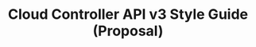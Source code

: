 ---
layout: guideline
title: Cloud Controller API v3 Style Guide (Proposal)
permalink: /design/guidelines/cloud-foundy-cloud-controller-api-style-guide
sort: Cloud Foundry_Cloud Controller API v3 Style Guide (Proposal)
guideline_id: cloud-foundy-cloud-controller-api-style-guide
guideline_title: Cloud Controller API v3 Style Guide (Proposal)
guideline_type: github
guideline_url: 'https://github.com/cloudfoundry/cc-api-v3-style-guide'
guideline_company: Cloud Foundry
guideline_companyLogoUrl: /media/logos/cloudfoundry.png
guideline_companyUrl: 'https://www.cloudfoundry.org/'
guideline_date: 2016-05-11T00:00:00.000Z
guideline_reviewDate: 2016-08-18T00:00:00.000Z
topics:
  - topic_id: hypermedia
    topic_category: Hypermedia
    topic_name: Hypermedia
    topic_description: How to use hypermedia
    topic__links:
      self:
        href: /design/topics/hypermedia
      topicGuidelines:
        href: /design/topics/hypermedia/guidelines
    references:
      - name: Resources
        url: 'https://github.com/cloudfoundry/cc-api-v3-style-guide#resources'
      - name: Links
        url: 'https://github.com/cloudfoundry/cc-api-v3-style-guide#links'
      - name: Includind Related Resources
        url: 'https://github.com/cloudfoundry/cc-api-v3-style-guide#including-related-resources'
  - topic_id: hypermedia-read
    topic_category: Hypermedia
    topic_name: Hypermedia (read)
    topic_description: How to use hypermedia to read data
    topic__links:
      self:
        href: /design/topics/hypermedia-read
      topicGuidelines:
        href: /design/topics/hypermedia-read/guidelines
    references:
      - name: Resources
        url: 'https://github.com/cloudfoundry/cc-api-v3-style-guide#resources'
      - name: Links
        url: 'https://github.com/cloudfoundry/cc-api-v3-style-guide#links'
  - topic_id: hypermedia-write
    topic_category: Hypermedia
    topic_name: Hypermedia (write)
    topic_description: How to use hypermedia to write data
    topic__links:
      self:
        href: /design/topics/hypermedia-write
      topicGuidelines:
        href: /design/topics/hypermedia-write/guidelines
    references:
      - name: Links
        url: 'https://github.com/cloudfoundry/cc-api-v3-style-guide#links'
  - topic_id: http-methods
    topic_category: HTTP Methods
    topic_name: HTTP methods
    topic_description: General information about HTTP methods usage
    topic__links:
      self:
        href: /design/topics/http-methods
      topicGuidelines:
        href: /design/topics/http-methods/guidelines
    references:
      - name: Requests
        url: 'https://github.com/cloudfoundry/cc-api-v3-style-guide#requests'
  - topic_id: http-methods-get
    topic_category: HTTP Methods
    topic_name: GET
    topic_description: When to use HTTP method GET
    topic__links:
      self:
        href: /design/topics/http-methods-get
      topicGuidelines:
        href: /design/topics/http-methods-get/guidelines
    references:
      - name: GET
        url: 'https://github.com/cloudfoundry/cc-api-v3-style-guide#get'
  - topic_id: http-methods-post
    topic_category: HTTP Methods
    topic_name: POST
    topic_description: When to use HTTP method POST
    topic__links:
      self:
        href: /design/topics/http-methods-post
      topicGuidelines:
        href: /design/topics/http-methods-post/guidelines
    references:
      - name: POST
        url: 'https://github.com/cloudfoundry/cc-api-v3-style-guide#post'
  - topic_id: http-methods-put
    topic_category: HTTP Methods
    topic_name: PUT
    topic_description: When to use HTTP method PUT
    topic__links:
      self:
        href: /design/topics/http-methods-put
      topicGuidelines:
        href: /design/topics/http-methods-put/guidelines
    references:
      - name: PUT
        url: 'https://github.com/cloudfoundry/cc-api-v3-style-guide#put'
  - topic_id: http-methods-delete
    topic_category: HTTP Methods
    topic_name: DELETE
    topic_description: When to use HTTP method DELETE
    topic__links:
      self:
        href: /design/topics/http-methods-delete
      topicGuidelines:
        href: /design/topics/http-methods-delete/guidelines
    references:
      - name: DELETE
        url: 'https://github.com/cloudfoundry/cc-api-v3-style-guide#delete'
  - topic_id: http-methods-patch
    topic_category: HTTP Methods
    topic_name: PATCH
    topic_description: When to use HTTP method PATCH
    topic__links:
      self:
        href: /design/topics/http-methods-patch
      topicGuidelines:
        href: /design/topics/http-methods-patch/guidelines
    references:
      - name: PATCH
        url: 'https://github.com/cloudfoundry/cc-api-v3-style-guide#patch'
  - topic_id: http-status
    topic_category: HTTP Status
    topic_name: HTTP Statuses
    topic_description: General information about HTTP statuses usage
    topic__links:
      self:
        href: /design/topics/http-status
      topicGuidelines:
        href: /design/topics/http-status/guidelines
    references:
      - name: Responses Codes
        url: 'https://github.com/cloudfoundry/cc-api-v3-style-guide#response-codes'
      - name: GET responses (Resource)
        url: 'https://github.com/cloudfoundry/cc-api-v3-style-guide#responses-resource'
      - name: GET responses (Collection)
        url: 'https://github.com/cloudfoundry/cc-api-v3-style-guide#responses-collection'
      - name: POST responses
        url: 'https://github.com/cloudfoundry/cc-api-v3-style-guide#responses'
      - name: PUT responses
        url: 'https://github.com/cloudfoundry/cc-api-v3-style-guide#responses-1'
      - name: PATCH responses
        url: 'https://github.com/cloudfoundry/cc-api-v3-style-guide#responses-2'
      - name: DELETE responses
        url: 'https://github.com/cloudfoundry/cc-api-v3-style-guide#responses-3'
  - topic_id: http-status-200
    topic_category: HTTP Status
    topic_name: HTTP Status 200
    topic_description: When to use HTTP status 200
    topic__links:
      self:
        href: /design/topics/http-status-200
      topicGuidelines:
        href: /design/topics/http-status-200/guidelines
    references:
      - name: Successful Requests
        url: 'https://github.com/cloudfoundry/cc-api-v3-style-guide#successful-requests'
  - topic_id: http-status-201
    topic_category: HTTP Status
    topic_name: HTTP Status 201
    topic_description: When to use HTTP status 201
    topic__links:
      self:
        href: /design/topics/http-status-201
      topicGuidelines:
        href: /design/topics/http-status-201/guidelines
    references:
      - name: Successful Requests
        url: 'https://github.com/cloudfoundry/cc-api-v3-style-guide#successful-requests'
  - topic_id: http-status-202
    topic_category: HTTP Status
    topic_name: HTTP Status 202
    topic_description: When to use HTTP status 202
    topic__links:
      self:
        href: /design/topics/http-status-202
      topicGuidelines:
        href: /design/topics/http-status-202/guidelines
    references:
      - name: Successful Requests
        url: 'https://github.com/cloudfoundry/cc-api-v3-style-guide#successful-requests'
  - topic_id: http-status-204
    topic_category: HTTP Status
    topic_name: HTTP Status 204
    topic_description: When to use HTTP status 204
    topic__links:
      self:
        href: /design/topics/http-status-204
      topicGuidelines:
        href: /design/topics/http-status-204/guidelines
    references:
      - name: Successful Requests
        url: 'https://github.com/cloudfoundry/cc-api-v3-style-guide#successful-requests'
  - topic_id: http-status-302
    topic_category: HTTP Status
    topic_name: HTTP Status 302
    topic_description: When to use HTTP status 302
    topic__links:
      self:
        href: /design/topics/http-status-302
      topicGuidelines:
        href: /design/topics/http-status-302/guidelines
    references:
      - name: Redirections
        url: 'https://github.com/cloudfoundry/cc-api-v3-style-guide#redirection'
  - topic_id: http-status-303
    topic_category: HTTP Status
    topic_name: HTTP Status 303
    topic_description: When to use HTTP status 303
    topic__links:
      self:
        href: /design/topics/http-status-303
      topicGuidelines:
        href: /design/topics/http-status-303/guidelines
    references:
      - name: Redirections
        url: 'https://github.com/cloudfoundry/cc-api-v3-style-guide#redirection'
  - topic_id: http-status-400
    topic_category: HTTP Status
    topic_name: HTTP Status 400
    topic_description: When to use HTTP status 400
    topic__links:
      self:
        href: /design/topics/http-status-400
      topicGuidelines:
        href: /design/topics/http-status-400/guidelines
    references:
      - name: Client Errors
        url: 'https://github.com/cloudfoundry/cc-api-v3-style-guide#client-errors'
  - topic_id: http-status-401
    topic_category: HTTP Status
    topic_name: HTTP Status 401
    topic_description: When to use HTTP status 401
    topic__links:
      self:
        href: /design/topics/http-status-401
      topicGuidelines:
        href: /design/topics/http-status-401/guidelines
    references:
      - name: Client Errors
        url: 'https://github.com/cloudfoundry/cc-api-v3-style-guide#client-errors'
  - topic_id: http-status-403
    topic_category: HTTP Status
    topic_name: HTTP Status 403
    topic_description: When to use HTTP status 403
    topic__links:
      self:
        href: /design/topics/http-status-403
      topicGuidelines:
        href: /design/topics/http-status-403/guidelines
    references:
      - name: Client Errors
        url: 'https://github.com/cloudfoundry/cc-api-v3-style-guide#client-errors'
  - topic_id: http-status-404
    topic_category: HTTP Status
    topic_name: HTTP Status 404
    topic_description: When to use HTTP status 404
    topic__links:
      self:
        href: /design/topics/http-status-404
      topicGuidelines:
        href: /design/topics/http-status-404/guidelines
    references:
      - name: Client Errors
        url: 'https://github.com/cloudfoundry/cc-api-v3-style-guide#client-errors'
  - topic_id: http-status-422
    topic_category: HTTP Status
    topic_name: HTTP Status 422
    topic_description: When to use HTTP status 422
    topic__links:
      self:
        href: /design/topics/http-status-422
      topicGuidelines:
        href: /design/topics/http-status-422/guidelines
    references:
      - name: Client Errors
        url: 'https://github.com/cloudfoundry/cc-api-v3-style-guide#client-errors'
  - topic_id: http-status-500
    topic_category: HTTP Status
    topic_name: HTTP Status 500
    topic_description: When to use HTTP status 500
    topic__links:
      self:
        href: /design/topics/http-status-500
      topicGuidelines:
        href: /design/topics/http-status-500/guidelines
    references:
      - name: Server Errors
        url: 'https://github.com/cloudfoundry/cc-api-v3-style-guide#server-errors'
  - topic_id: http-status-503
    topic_category: HTTP Status
    topic_name: HTTP Status 503
    topic_description: When to use HTTP status 503
    topic__links:
      self:
        href: /design/topics/http-status-503
      topicGuidelines:
        href: /design/topics/http-status-503/guidelines
    references:
      - name: Server Errors
        url: 'https://github.com/cloudfoundry/cc-api-v3-style-guide#server-errors'
  - topic_id: http-status-standard-error
    topic_category: Error handling
    topic_name: Error format
    topic_description: How to provide information about errors
    topic__links:
      self:
        href: /design/topics/http-status-standard-error
      topicGuidelines:
        href: /design/topics/http-status-standard-error/guidelines
    references:
      - name: Errors
        url: 'https://github.com/cloudfoundry/cc-api-v3-style-guide#errors'
  - topic_id: resource
    topic_category: Resources
    topic_name: Resource
    topic_description: General informations about resources
    topic__links:
      self:
        href: /design/topics/resource
      topicGuidelines:
        href: /design/topics/resource/guidelines
    references:
      - name: Resources
        url: 'https://github.com/cloudfoundry/cc-api-v3-style-guide#resources'
  - topic_id: resource-id
    topic_category: Resources
    topic_name: Resource ID
    topic_description: What is a resource ID and/or how it's built
    topic__links:
      self:
        href: /design/topics/resource-id
      topicGuidelines:
        href: /design/topics/resource-id/guidelines
    references:
      - name: Resources
        url: 'https://github.com/cloudfoundry/cc-api-v3-style-guide#resources'
  - topic_id: resource-url-format
    topic_category: Resources
    topic_name: URL format
    topic_description: How to design URLs
    topic__links:
      self:
        href: /design/topics/resource-url-format
      topicGuidelines:
        href: /design/topics/resource-url-format/guidelines
    references:
      - name: URL Structure
        url: 'https://github.com/cloudfoundry/cc-api-v3-style-guide#url-structure'
  - topic_id: resource-retrieve
    topic_category: Resources
    topic_name: Retrieve resource
    topic_description: How to retrieve a resource
    topic__links:
      self:
        href: /design/topics/resource-retrieve
      topicGuidelines:
        href: /design/topics/resource-retrieve/guidelines
    references:
      - name: GET
        url: 'https://github.com/cloudfoundry/cc-api-v3-style-guide#get'
  - topic_id: resource-retrieve-partial
    topic_category: Resources
    topic_name: Retrieve resource partially
    topic_description: How to retrieve partially a resource
    topic__links:
      self:
        href: /design/topics/resource-retrieve-partial
      topicGuidelines:
        href: /design/topics/resource-retrieve-partial/guidelines
    references:
      - name: Requesting Partiel Resources
        url: 'https://github.com/cloudfoundry/cc-api-v3-style-guide#requesting-partial-resources'
      - name: Nested Resources
        url: 'https://github.com/cloudfoundry/cc-api-v3-style-guide#nested-resources'
  - topic_id: resource-retrieve-dereference
    topic_category: Resources
    topic_name: Dereference Relationships
    topic_description: How to load a resource and its linked resources in one call
    topic__links:
      self:
        href: /design/topics/resource-retrieve-dereference
      topicGuidelines:
        href: /design/topics/resource-retrieve-dereference/guidelines
    references:
      - name: Includind Related Resources
        url: 'https://github.com/cloudfoundry/cc-api-v3-style-guide#including-related-resources'
  - topic_id: resource-creation
    topic_category: Resources
    topic_name: Create resource
    topic_description: How to create resources
    topic__links:
      self:
        href: /design/topics/resource-creation
      topicGuidelines:
        href: /design/topics/resource-creation/guidelines
    references:
      - name: POST
        url: 'https://github.com/cloudfoundry/cc-api-v3-style-guide#post'
  - topic_id: resource-update
    topic_category: Resources
    topic_name: Update resource
    topic_description: How to update a resource
    topic__links:
      self:
        href: /design/topics/resource-update
      topicGuidelines:
        href: /design/topics/resource-update/guidelines
    references:
      - name: PATCH
        url: 'https://github.com/cloudfoundry/cc-api-v3-style-guide#patch'
  - topic_id: resource-update-partial
    topic_category: Resources
    topic_name: Update resource partially
    topic_description: How to udate partially a resource
    topic__links:
      self:
        href: /design/topics/resource-update-partial
      topicGuidelines:
        href: /design/topics/resource-update-partial/guidelines
    references:
      - name: PATCH
        url: 'https://github.com/cloudfoundry/cc-api-v3-style-guide#patch'
  - topic_id: resource-deletion
    topic_category: Resources
    topic_name: Delete resource
    topic_description: How to delete resources
    topic__links:
      self:
        href: /design/topics/resource-deletion
      topicGuidelines:
        href: /design/topics/resource-deletion/guidelines
    references:
      - name: DELETE
        url: 'https://github.com/cloudfoundry/cc-api-v3-style-guide#delete'
  - topic_id: resource-action
    topic_category: Resources
    topic_name: Action resource
    topic_description: How to use action resource (e.g. resources like /cancel or /approve)
    topic__links:
      self:
        href: /design/topics/resource-action
      topicGuidelines:
        href: /design/topics/resource-action/guidelines
    references:
      - name: PUT
        url: 'https://github.com/cloudfoundry/cc-api-v3-style-guide#put'
      - name: Actions
        url: 'https://github.com/cloudfoundry/cc-api-v3-style-guide#actions'
  - topic_id: resource-relationships
    topic_category: Resources
    topic_name: Relationships
    topic_description: How to define and use relations between resources
    topic__links:
      self:
        href: /design/topics/resource-relationships
      topicGuidelines:
        href: /design/topics/resource-relationships/guidelines
    references:
      - name: Relationships
        url: 'https://github.com/cloudfoundry/cc-api-v3-style-guide#relationships'
      - name: Links
        url: 'https://github.com/cloudfoundry/cc-api-v3-style-guide#links'
  - topic_id: collection
    topic_category: Collection Resources
    topic_name: Collection
    topic_description: What is a collection (set) of resources
    topic__links:
      self:
        href: /design/topics/collection
      topicGuidelines:
        href: /design/topics/collection/guidelines
    references:
      - name: Collections
        url: 'https://github.com/cloudfoundry/cc-api-v3-style-guide#collections'
  - topic_id: collection-retrieve
    topic_category: Collection Resources
    topic_name: Retrieve a collection
    topic_description: How to get a collection or resources
    topic__links:
      self:
        href: /design/topics/collection-retrieve
      topicGuidelines:
        href: /design/topics/collection-retrieve/guidelines
    references:
      - name: GET
        url: 'https://github.com/cloudfoundry/cc-api-v3-style-guide#get'
  - topic_id: collection-pagination
    topic_category: Collection Resources
    topic_name: Pagination
    topic_description: How to retrieve a range of resources in a collection
    topic__links:
      self:
        href: /design/topics/collection-pagination
      topicGuidelines:
        href: /design/topics/collection-pagination/guidelines
    references:
      - name: Pagination
        url: 'https://github.com/cloudfoundry/cc-api-v3-style-guide#pagination'
      - name: Pagination of Related Resources
        url: 'https://github.com/cloudfoundry/cc-api-v3-style-guide#pagination-of-related-resources'
  - topic_id: collection-filtering
    topic_category: Collection Resources
    topic_name: Filtering
    topic_description: How to select some resources in a collection
    topic__links:
      self:
        href: /design/topics/collection-filtering
      topicGuidelines:
        href: /design/topics/collection-filtering/guidelines
    references:
      - name: Filtering
        url: 'https://github.com/cloudfoundry/cc-api-v3-style-guide#filtering'
  - topic_id: naming
    topic_category: Naming
    topic_name: Naming
    topic_description: How to name things
    topic__links:
      self:
        href: /design/topics/naming
      topicGuidelines:
        href: /design/topics/naming/guidelines
    references:
      - name: Query Parameters
        url: 'https://github.com/cloudfoundry/cc-api-v3-style-guide#query-parameters'
      - name: Field Names
        url: 'https://github.com/cloudfoundry/cc-api-v3-style-guide#field-names'
      - name: URL Structure
        url: 'https://github.com/cloudfoundry/cc-api-v3-style-guide#url-structure'
  - topic_id: naming-case
    topic_category: Naming
    topic_name: Case
    topic_description: 'Which case (lowercase, camelCase, ...) to use and when'
    topic__links:
      self:
        href: /design/topics/naming-case
      topicGuidelines:
        href: /design/topics/naming-case/guidelines
    references:
      - name: Query Parameters
        url: 'https://github.com/cloudfoundry/cc-api-v3-style-guide#query-parameters'
      - name: Field Names
        url: 'https://github.com/cloudfoundry/cc-api-v3-style-guide#field-names'
  - topic_id: query-parameter
    topic_category: Miscellaneous
    topic_name: Query parameters
    topic_description: How to use query parameters
    topic__links:
      self:
        href: /design/topics/query-parameter
      topicGuidelines:
        href: /design/topics/query-parameter/guidelines
    references:
      - name: Query Parameters
        url: 'https://github.com/cloudfoundry/cc-api-v3-style-guide#query-parameters'
  - topic_id: asynchronicity
    topic_category: Asynchronicity
    topic_name: Asynchronicity
    topic_description: How to handle long operations
    topic__links:
      self:
        href: /design/topics/asynchronicity
      topicGuidelines:
        href: /design/topics/asynchronicity/guidelines
    references:
      - name: Asynchronicity
        url: 'https://github.com/cloudfoundry/cc-api-v3-style-guide#asynchronicity'
---